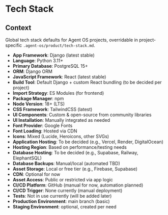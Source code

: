 # Tech Stack

## Context

Global tech stack defaults for Agent OS projects, overridable in project-specific `.agent-os/product/tech-stack.md`.

- **App Framework**: Django (latest stable)
- **Language**: Python 3.11+
- **Primary Database**: PostgreSQL 15+
- **ORM**: Django ORM
- **JavaScript Framework**: React (latest stable)
- **Build Tool**: Default Django + custom React bundling (to be decided per project)
- **Import Strategy**: ES Modules (for frontend)
- **Package Manager**: npm
- **Node Version**: 18+ (LTS)
- **CSS Framework**: TailwindCSS (latest)
- **UI Components**: Custom & open-source from community libraries
- **UI Installation**: Manually integrated as needed
- **Font Provider**: Google Fonts
- **Font Loading**: Hosted via CDN
- **Icons**: Mixed (Lucide, Heroicons, other SVGs)
- **Application Hosting**: To be decided (e.g., Vercel, Render, DigitalOcean)
- **Hosting Region**: Based on performance/testing needs
- **Database Hosting**: To be decided (e.g., Supabase, Railway, ElephantSQL)
- **Database Backups**: Manual/local (automated TBD)
- **Asset Storage**: Local or free tier (e.g., Firebase, Supabase)
- **CDN**: Optional for now
- **Asset Access**: Public or restricted via app logic
- **CI/CD Platform**: GitHub (manual for now, automation planned)
- **CI/CD Trigger**: None currently (manual deployment)
- **Tests**: Not in use currently (will be added later)
- **Production Environment**: main branch (basic)
- **Staging Environment**: optional, created per need
